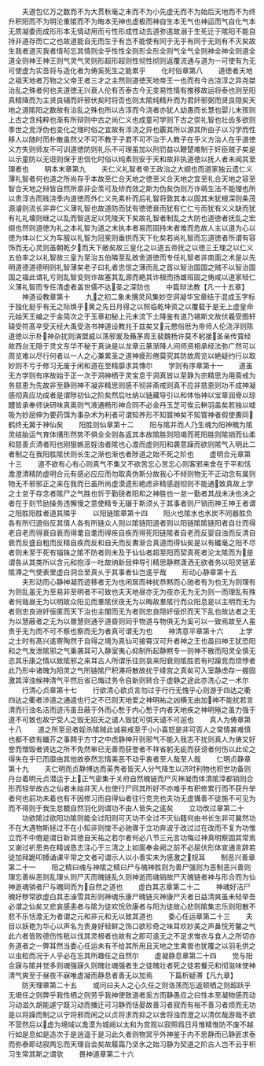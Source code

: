<!-- { "loadSidebar": true } -->
　　夫道包亿万之数而不为大贯秋毫之末而不为小先虚无而不为始后天地而不为终升积阳而不为明沦重隂而不为晦本无神也虚极而神自生本无气也神运而气自化气本无质凝委而成形形本无情动用而亏性形成性动去道弥逺故溺于生死迁于隂阳不能自持非道存而亡之也故道能自无而生于有岂不能使有同于无乎有同于无则有不灭矣故生我者道灭我者情茍忘其情则全乎性性全则形全形全则气全气全则神全神全则道全道全则神王神王则气灵气灵则形超形超则性彻性彻则返覆流通与道为一可使有为无可使虚为实吾将与造化者为俦奚死生之能累乎
　　化时俗章第八
　　道徳者天地之祖天地者万物之父帝王者三才之主然则道徳天地帝王一也而有今古浇淳之异尧桀治乱之殊者何也夫道徳无兴衰人伦有否泰古今无变易性情有推移故运将泰也则至阳真精降而为主贤良辅而奸邪伏矣时将否也则太隂纯精升而为君奸邪弼而贤良隠矣天地之道隂阳之数故有治乱之殊也所以古淳而今浇者亦犹人幼愚而长慧也婴儿未孩则上古之含纯粹也渐有所辩则中古之尚仁义也成童可学则下古之崇礼智也壮齿多欲则季世之竞浮伪也变化之理时俗之宜故有淳浇之异也覈其所以源其所由子以习学而性移人以随时而朴散虽然父不可不教于子君不可不治于人教子在乎义方治人在乎道徳义方失则师友不可训道徳防则礼乐不可理虽加以刑罚益以鞭楚难制于奸臣贼子矣是以示童防以无诳则保于忠信化时俗以纯素则安于天和故非执道徳以抚人者未闻其至理者也
　　眀本末章第九
　　夫仁义礼智者帝王政治之大纲也而道家独云遗仁义薄礼智者何也道之所尚存乎本故至仁合天地之徳至义合天地之宜至礼合天地之容至智合天地之辩皆自然所禀非企羡可及矫而效之斯为伪矣伪则万诈萌生法不能理也所以贵淳古而贱浇季内道徳而外仁义先素朴而后礼智将敦其本以固其末犹根深则条茂源濬则流长非弃仁义薄礼智也故道防而犹有徳徳衰而犹有仁仁亏而犹有义义缺而犹有礼礼壊则继之以乱而智适足以凭陵天下矣故礼智者制乱之大防也道徳者抚乱之宏纲也然则道徳为礼之本礼智为道之末执本者易而固持末者难而危故人主以道为心以徳为体以仁义为车服以礼智为冠冕则垂拱而天下化矣若尚礼智而忘道徳者所谓有容饰而无心灵则虽朝乾夕而天下敝矣故三皇化之以道五帝抚之以徳三王理之以仁义五伯率之以礼智故三皇为至治五伯隣至乱故舍道徳而专任礼智者非南面之术是以先明道德道德明则礼智薄矣老子曰礼者忠信之薄而乱之首以智治国国之贼不以智治国国之福此谓礼亏则乱智变则诈故塞其乱源而絶其诈根而扬雄班固之俦咸以道家轻仁义薄礼智而专任清虚者盖世儒不达圣之深防也
　　中篇辩法教【凡一十五章】
　　神道设教章第十
　　九之初二象未搆灵风集妙空洞凝华宝章结于混成玉字标于独化挺乎有无之际焕乎黄之先日月得之以照临乾坤资之以覆载于是无上虚皇命元始天王编之于金简次之于玉章初秘上元末流下土降鉴有道乃锡斯文故伏羲受图轩辕受符髙辛受天经大禹受洛书神道设教兆于兹矣又元愍俗厯为帝师人伦浇浮则陈道徳以示朴神杂扰则演盟威以荡邪爰及蘓茅周王裴魏杨许莫不躬接圣亲传寳经故西台无隠于灵文东华不秘于真诀是以龙章云篆渐降人间师资相承经法弥广然可以周览难以尽行何者以一人之心兼累圣之道神疲形倦莫究其防故周览以絶疑约行以取妙则不亏于修习无废于闲和道在至精靡求其慱尔
　　学则有序章第十一
　　道虽无方学则有序故始于正一次于洞神栖于灵宝息于洞真皆以至静为宗精思为用斋戒为务慈恵为先故非至静则神不凝非精思则感不彻非斋戒则真不应非慈恵则功不成神凝感彻真应功成者是谓陟初仙之阶矣然后吐纳以链藏导引以和体怡神以宝章润骨以琼醴皆承奉师诀研味真奥则气液通畅形神合同不必金丹玉芝可俟云軿羽盖矣若独以嘘吸为妙屈伸为要药饵为事杂术为利者可谓知养形不知寳神矣不知寳神者假使夀同鹤终无冀于神仙矣
　　阳胜则仙章第十二
　　阳与隂并而人乃生魂为阳神魄为隂灵结胎运气育体搆形然势不俱全全则各返其本故隂胜则阳竭而死阳胜则隂销而仙柔和慈善贞清者阳也刚狠嫉恶婬浊者隂也心澹而虚则阳和袭意躁而欲则隂气入明此二者制之在我阳胜隂伏则长生之渐也渐也者陟道之始不死之阶也
　　虚明合元章第十三
　　道不欲有心有心则真气不集又不欲苦忘心苦忘心则客邪来舍在于平和恬澹澄清精防虚明合元有感必应应而勿取真伪斯分故我心不倾则物无不正动念有属则物无不邪邪正之来在我而已虽所尚虚漠遗形絶虑非精感遐彻则不能通致真故上学之士怠于存念者隂尸之气胜也忻于勤锐者阳和之神胜也一怠一勤者其战未决也决之者在于刻节励操务违懈慢之意使精专无辍于斯须乆于其事者则尸销而神王神王者谓之阳胜阳胜者道其隣乎
　　以阳链隂章第十四
　　阳火也隂水也氷炭不同器胜负各有所归道俗反其情人各有所链众人则以隂链阳道者则以阳链隂隂链阳者自壮而得老自老而得衰自衰而得耄自耄而得疾自疾而得死阳链隂者自老而反婴自浊而反清自衰而反盛自粗而反精自疾而反和自夭而反夀渐合真道而得仙矣是以有纎毫之阳不尽者则未至于死有锱铢之隂不防者则未及于仙仙者超至阳而契真死者沦太隂而为是谓各从其类所以含元和抱淳一吐故纳新屈伸导引精思静黙潇洒无欲者务以阳灵链革隂滞之气使表里虚白洞合至真乆于其事者仙岂逺乎哉
　　形动心静章第十五
　　夫形动而心静神凝而迹移者无为也闲居而神扰恭黙而心驰者有为也无为则理有为则乱虽无为至易非至明者不可致也夫天地昼亦无为夜亦无为无为则一而理乱有殊者何哉昼无为以明故众阳见而羣隂伏夜无为以晦故羣隂行而众阳息是以主明而无为者则忠良进奸佞匿而天下治也主闇而无为者则忠良隠奸佞炽而天下乱也故达者之无为以慧蔽者之无为以昬慧则通乎道昏则同乎物道与物俱无为奚可以一致焉故至人虽贵乎无为而不可不察也察而无为者真可谓无为也
　　神清意平章第十六
　　上学之士时有髙兴逺寄陶然于自得之境为真仙可接霄汉可升者神之王也虽曰神王犹恐阳和之气发泄隂邪之气乗袭耳可入静室夷心抑制所起静黙专一则神不散而阳灵全慎无恣其乐康之情以致隂邪之来耳古人所谓乐往则哀来阳衰则隂胜若有时躁竞而烦悖者此乃形中诸魄为阳灵之气所链隂尸积滞将散故扰于绛宫之真矣可入室静虑存一握固激其滓浊候神清气平然后省已悔过务令自新则转合于虚静之途此亦洗心之一术尔
　　行清心贞章第十七
　　行欲清心欲贞言勿过乎行行无愧乎心则游于四达之衢四达之衢者渉道之通逵也行之不已则天地爱之神明祐之凶横无由加神不能扰若言清而行浊名洁而迹汚虽丑蔽于外而心慙于内心慙于内者天地疾之神明殛之虽力强于道不可致也故宁受人之毁无招天之谴人毁犹可弭天谴不可逭也
　　真人为俦章第十八
　　道之所至忌者婬杀隂贼此诚易戒至于小小喜怒是非可否人之常情甚难慎也都不欲有纎芥之事闗乎方寸之中虑静神开则邪气不能入我志不扰则真人为俦又好誉而憎毁者贤达之所不免然审已无善而获誉者不祥省躬无疵而获谤者何伤以此论之得失在乎已而靡由其他故泰然忘情美恶不动乎衷者至人哉至人哉
　　仁明贞静章第十九
　　夫仁明而贞静博达而英秀者皆天人分气降生以济时利物也积世功备则丹台着明元贞潜运于上正气密集于关府自然魄链而尸灭神凝而体清隂滓都销则合形而轻举故古之仙者未始非天人也使行尸同其所好不亦难乎有积修累行而不获升举者何也前功未着也有不因修习而自得仙者往行克充也夫功无虚搆善不徒施不可见为而不得则于我生怠覩自然羽化则谓功不由人皆失之逺矣
　　立功改过章第二十
　　功欲隂过欲阳功隂则能全过阳则可灭功不全过不灭仙籍何由书长生非可冀然功不在大遇物斯拯过不在小知非则悛不必驰骤于立功奔波于改过过在改而不复为功惟立而不中倦是谓日新其徳自天祐之若尔者何必八节三元言功悔过神真明察固其常焉又谢过祈恩务在精诚恳志注心于三清之上如面奉金阙之前不必屈伏形体宣通言辞若徒加拜跪叩搏诵课平常之文者可谓示人以小善实未为感激之规耳
　　制恶兴善章第二十一
　　阳之精曰魂与神隂之精曰尸与魄神胜则为善尸强则为恶制恶兴善则理忘善纵恶则乱理乆则尸灭而魄链乱久则神逝而魂销故尸灭魄链者神与形合而为仙神逝魂销者尸与魄同而为自然之道也
　　虚白其志章第二十二
　　神魂好洁尸魄好秽常欲虚白其志澡雪其形则神魂乐康尸魄链灭神康尸灭者日益清爽虽未轻举吾必谓之仙矣又悲哀感恚者与隂为徒欢恱欣康者与阳为徒故心悲则隂集志乐则阳散不悲不乐恬澹无为者谓之元和非元和无以致其道也
　　委心任运章第二十三
　　夫目以妖艳为华心以声名为贵身好轻鲜之饰口欲珍奇之味耳欢妙美之声鼻恱芳馨之气此六者皆败德伤性秖以伐其灵根者也故有之即可逺无之不足求惟衣与食人之所切亦务道者之一弊耳然当委心任运未有不给其所用且天地之生禽兽也犹覆之以羽毛供之以虫粒而况于人乎必在忘其所趣任之自然尔
　　虚凝静息章第二十四
　　觉与阳合寐与隂并觉多则魂强寐久则魄壮魂强者生之徒魄壮者死之徒若餐元和彻滋味使神清气爽至于昼夜不寐唯虚凝而静息者善无以加焉
　　下篇析疑滞【凡九章】
　　防天理章第二十五
　　或问曰夫人之心久任之则浩荡而忘返顿栖之则超跃乎无垠任之则弊乎我性栖之则劳乎我神使致道者奚方而静愚应之曰性本至凝物感而动习动滋久胡能遽宁既习动而播迁可习静而恬晏故善习者寂而有裕不善习者烦而无功是以将躁而制之以宁将邪而闲之以贞将求而抑之以舍将浊而澄之以清优哉游哉不欲不营然后以虚为境域以澹漠为城阙以太和为宫观以寂照爲日月惟精惟防不废不越行如是息如是造次于是逍遥于是习此久者则物冥乎外神鉴于内不思静而已静匪求泰而弥泰即动寂两忘而天理自会矣故履霜乃坚氷之始习静为契道之阶古人岂不云乎积习生常其斯之谓欤
　　畏神道章第二十六

